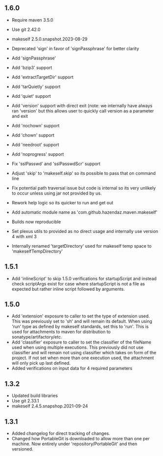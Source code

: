 1.6.0
-----
- Require maven 3.5.0
- Use git 2.42.0
- makeself 2.5.0.snapshot.2023-08-29

- Deprecated 'sign' in favor of 'signPassphrase' for better clarity
- Add 'signPassphrase'
- Add 'bzip3' support
- Add 'extractTargetDir' support
- Add 'tarQuietly' support
- Add 'quiet' support
- Add 'version' support with direct exit (note: we internally have always ran 'version' but this allows user to quickly call version as a parameter and exit
- Add 'nochown' support
- Add 'chown' support
- Add 'needroot' support
- Add 'noprogress' support
- Fix 'sslPasswd' and 'sslPasswdScr' support
- Adjust 'skip' to 'makeself.skip' so its possible to pass that on command line
- Fix potential path traversal issue but code is internal so its very unlikely to occur unless using jar not provided by us.
- Rework help logic so its quicker to run and get out

- Add automatic module name as 'com.github.hazendaz.maven.makeself'
- Builds now reproducible
- Set plexus utils to provided as no direct usage and internally use version 4 with xml 3
- Internally renamed 'targetDirectory' used for makeself temp space to 'makeselfTempDirectory'

1.5.1
-----
- Add 'inlineScript' to skip 1.5.0 verifications for startupScript and instead check scriptArgs exist for case where startupScript is not a file as expected but rather inline script followed by arguments.

1.5.0
-----
- Add 'extension' exposure to caller to set the type of extension used.  This was previously set to 'sh' and will remain its default.  When using 'run' type as defined by makeself standards, set this to 'run'.  This is used for attachments to maven for distribution to sonatype/artifactory/etc.
- Add 'classifier' exposure to caller to set the classifier of the fileName used when using multiple executions.  This previously did not use classifier and will remain not using classifier which takes on form of the project.  If not set when more than one execution used, the attachment will only pick up last defined.
- Added verifications on input data for 4 required parameters

1.3.2
-----
- Updated build libraries
- Use git 2.33.1
- makeself 2.4.5.snapshop.2021-09-24

1.3.1
-----
- Added changelog for direct tracking of changes.
- Changed how PortableGit is downloaded to allow more than one per machine.  Now entirely under 'repository/PortableGit' and then versioned.
